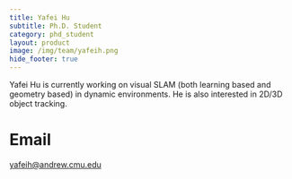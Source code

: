 ```yaml
---
title: Yafei Hu
subtitle: Ph.D. Student
category: phd_student
layout: product
image: /img/team/yafeih.png
hide_footer: true
---
```


Yafei Hu is currently working on visual SLAM (both learning based and geometry based) in dynamic environments. He is also interested in 2D/3D object tracking.

# Email #
yafeih@andrew.cmu.edu
